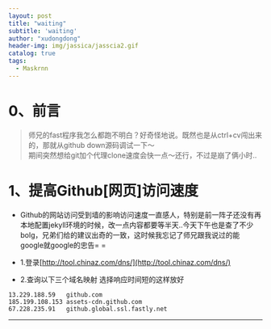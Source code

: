 ```yaml
---
layout: post
title: "waiting"
subtitle: 'waiting'
author: "xudongdong"
header-img: img/jassica/jasscia2.gif
catalog: true
tags:
  - Maskrnn
---
```


# 0、前言
> 师兄的fast程序我怎么都跑不明白？好奇怪地说。既然也是从ctrl+cv闯出来的，那就从github down源码调试一下～<br> 期间突然想给git加个代理clone速度会快一点～还行，不过是崩了俩小时..

# 1、提高Github[网页]访问速度
- Github的网站访问受到墙的影响访问速度一直感人，特别是前一阵子还没有再本地配置jekyll环境的时候，改一点内容都要等半天..今天下午也是查了不少bolg，兄弟们给的建议出奇的一致，这时候我忘记了师兄跟我说过的能google就google的忠告= =

- 1.登录[http://tool.chinaz.com/dns/](http://tool.chinaz.com/dns/)
- 2.查询以下三个域名映射 选择响应时间短的这样放好

```coq
13.229.188.59   github.com  
185.199.108.153 assets-cdn.github.com  
67.228.235.91   github.global.ssl.fastly.net 
```
---------------------------



